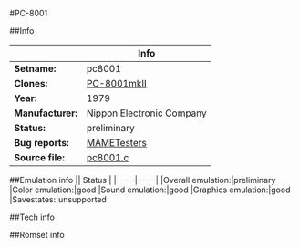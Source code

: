 #PC-8001

##Info

||Info|
|-----|-----|
|**Setname:**|pc8001
|**Clones:**|[PC-8001mkII](pc8001mk2.md)
|**Year:**|1979
|**Manufacturer:**|Nippon Electronic Company
|**Status:**|preliminary
|**Bug reports:**|[MAMETesters](http://mametesters.org/view_all_set.php?type=1&temporary=y&search=pc8001.c)
|**Source file:**|[pc8001.c](https://github.com/mamedev/mame/blob/master/src/mess/drivers/pc8001.c)

##Emulation info
|| Status |
|-----|-----|
|Overall emulation:|preliminary
|Color emulation:|good
|Sound emulation:|good
|Graphics emulation:|good
|Savestates:|unsupported

##Tech info

##Romset info

<!--- START OF EDITED COMMENT DO NOT TOUCH TEXT ABOVE-->
